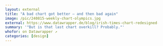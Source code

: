 ```yaml
---
layout: external
title: "A bad chart got better – and then bad again"
image: /pic/240815-weekly-chart-olympics.jpg
external: https://www.datawrapper.de/blog/irish-times-chart-redesigned-olympics
summary: '"But is that last chart overkill? Probably."'
whofor: on Datawrapper ↗
categories: [design]
---
```


